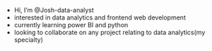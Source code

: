 - Hi, I’m @Josh-data-analyst
- interested in data analytics and frontend web development 
- currently learning power BI and python
- looking to collaborate on any project relating to data analytics(my specialty)
<!---
Josh-data-analyst/Josh-data-analyst is a ✨ special ✨ repository because its `README.md` (this file) appears on your GitHub profile.
You can click the Preview link to take a look at your changes.
--->

